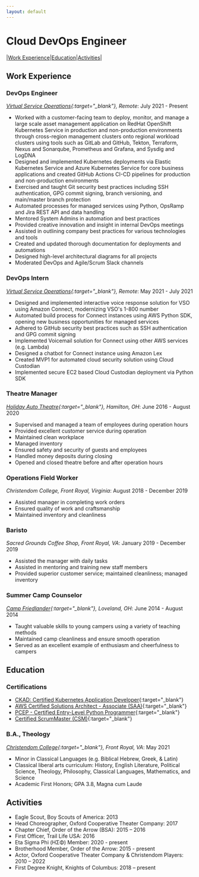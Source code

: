 ```yaml
---
layout: default
---
```


# Cloud DevOps Engineer

|[Work Experience](#work-experience)|[Education](#education)|[Activities](#activities)|

## Work Experience

### DevOps Engineer

*[Virtual Service Operations](https://www.vso-inc.com){:target="_blank"},*
*Remote*: July 2021 - Present

- Worked with a customer-facing team to deploy, monitor, and manage a
  large scale asset management application on RedHat OpenShift Kubernetes
  Service in production and non-production environments through cross-region
  management clusters onto regional workload clusters using tools such
  as GitLab and GitHub, Tekton, Terraform, Nexus and Sonarqube,
  Prometheus and Grafana, and Sysdig and LogDNA
- Designed and implemented Kubernetes deployments via Elastic Kubernetes Service
  and Azure Kubernetes Service for core business applications and created
  GitHub Actions CI-CD pipelines for production and non-production environments
- Exercised and taught Git security best practices including SSH
  authentication, GPG commit signing, branch versioning, and main/master
  branch protection
- Automated processes for managed services using Python,
  OpsRamp and Jira REST API and data handling
- Mentored System Admins in automation and best practices
- Provided creative innovation and insight in internal DevOps meetings
- Assisted in outlining company best practices for various technologies and tools
- Created and updated thorough documentation for deployments and automations
- Designed high-level architectural diagrams for all projects
- Moderated DevOps and Agile/Scrum Slack channels

### DevOps Intern

*[Virtual Service Operations](https://www.vso-inc.com){:target="_blank"},*
*Remote*: May 2021 - July 2021

- Designed and implemented interactive voice response solution for VSO using
  Amazon Connect, modernizing VSO's 1-800 number
- Automated build process for Connect instances using AWS Python SDK,
  opening new business opportunities for managed services
- Adhered to GitHub security best practices such as SSH authentication
    and GPG commit signing
- Implemented Voicemail solution for Connect using other AWS services (e.g. Lambda)
- Designed a chatbot for Connect instance using Amazon Lex
- Created MVP1 for automated cloud security solution using Cloud Custodian
- Implemented secure EC2 based Cloud Custodian deployment via Python SDK

### Theatre Manager

*[Holiday Auto Theatre](https://holidayautotheatre.com){:target="_blank"},*
*Hamilton, OH*: June 2016 - August 2020

- Supervised and managed a team of employees during operation hours
- Provided excellent customer service during operation
- Maintained clean workplace
- Managed inventory
- Ensured safety and security of guests and employees
- Handled money deposits during closing
- Opened and closed theatre before and after operation hours

### Operations Field Worker

*Christendom College, Front Royal, Virginia*: August 2018 - December 2019

- Assisted manager in completing work orders
- Ensured quality of work and craftsmanship
- Maintained inventory and cleanliness

### Baristo

*Sacred Grounds Coffee Shop, Front Royal, VA*: January 2019 - December 2019

- Assisted the manager with daily tasks
- Assisted in mentoring and training new staff members
- Provided superior customer service; maintained cleanliness; managed inventory

### Summer Camp Counselor

*[Camp Friedlander](https://danbeard.org/attend-camp-friedlander-summer-camp/){:target="_blank"},*
*Loveland, OH*: June 2014 - August 2014

- Taught valuable skills to young campers using a variety of teaching methods
- Maintained camp cleanliness and ensure smooth operation
- Served as an excellent example of enthusiasm and cheerfulness to campers

## Education

### Certifications

- [CKAD: Certified Kubernetes Application Developer](https://www.credly.com/badges/d0e21379-2383-4509-831f-31fd925680f9/public_url){:target="_blank"}
- [AWS Certified Solutions Architect - Associate (SAA)](https://www.credly.com/badges/715d7892-aa46-44e7-b70f-d07053abef1e/public_url){:target="_blank"}
- [PCEP - Certified Entry-Level Python Programmer](https://www.credly.com/badges/13c66d3e-7c6f-44e2-8b4c-e8c01e97e2ca/public_url){:target="_blank"}
- [Certified ScrumMaster (CSM)](https://bcert.me/sadwfbkok){:target="_blank"}

### B.A., Theology

*[Christendom College](https://www.christendom.edu){:target="_blank"},*
*Front Royal, VA*: May 2021

- Minor in Classical Languages (e.g. Biblical Hebrew, Greek, & Latin)
- Classical liberal arts curriculum: History, English Literature, Political
  Science, Theology, Philosophy, Classical Languages, Mathematics, and Science
- Academic First Honors; GPA 3.8, Magna cum Laude

## Activities

- Eagle Scout, Boy Scouts of America: 2013
- Head Choreographer, Oxford Cooperative Theater Company: 2017
- Chapter Chief, Order of the Arrow (BSA): 2015 – 2016
- First Officer, Trail Life USA: 2016
- Eta Sigma Phi (ΗΣΦ) Member: 2020 - present
- Brotherhood Member, Order of the Arrow: 2015 - present
- Actor, Oxford Cooperative Theater Company & Christendom Players:
  2010 – 2022
- First Degree Knight, Knights of Columbus: 2018 – present
